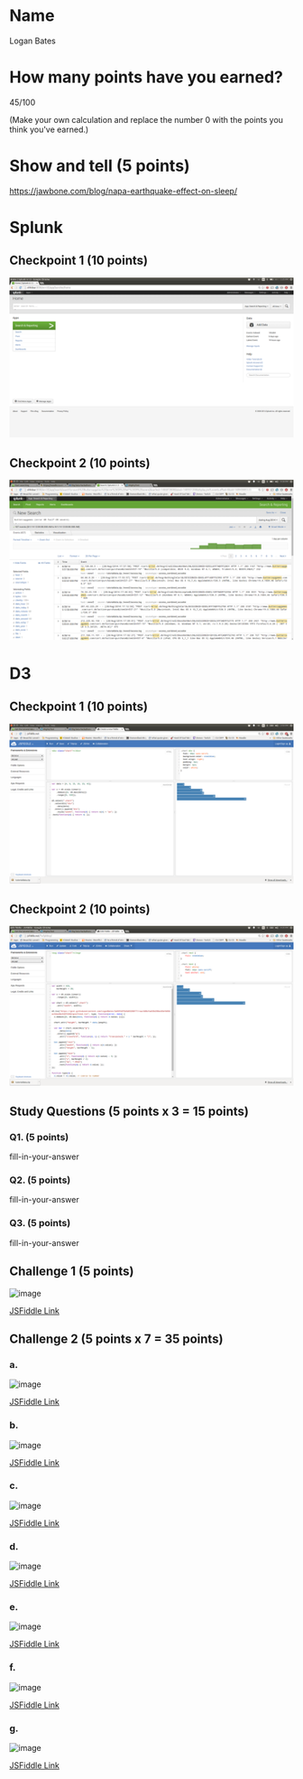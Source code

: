 # Name

Logan Bates

# How many points have you earned?

45/100

(Make your own calculation and replace the number 0 with the points you think you've earned.)

# Show and tell (5 points)

https://jawbone.com/blog/napa-earthquake-effect-on-sleep/

# Splunk

## Checkpoint 1 (10 points)

![image](Checkpoint1Splunk.png?raw=true)

## Checkpoint 2 (10 points)

![image](Checkpoint2Splunk.png?raw=true)

# D3

## Checkpoint 1 (10 points)

![image](Checkpoint1D3.png?raw=true)

## Checkpoint 2 (10 points)

![image](Checkpoint2D3.png?raw=true)

## Study Questions (5 points x 3 = 15 points)

### Q1. (5 points)

fill-in-your-answer

### Q2. (5 points)

fill-in-your-answer

### Q3. (5 points)

fill-in-your-answer


## Challenge 1 (5 points)

![image](image.png?raw=true)

[JSFiddle Link](http://jsfiddle.net/replace-this-path)

## Challenge 2 (5 points x 7 = 35 points)

### a. 

![image](image.png?raw=true)

[JSFiddle Link](http://jsfiddle.net/replace-this-path)

### b.

![image](image.png?raw=true)

[JSFiddle Link](http://jsfiddle.net/replace-this-path)

### c.

![image](image.png?raw=true)

[JSFiddle Link](http://jsfiddle.net/replace-this-path)

### d.

![image](image.png?raw=true)

[JSFiddle Link](http://jsfiddle.net/replace-this-path)

### e.

![image](image.png?raw=true)

[JSFiddle Link](http://jsfiddle.net/replace-this-path)

### f.

![image](image.png?raw=true)

[JSFiddle Link](http://jsfiddle.net/replace-this-path)


### g.

![image](image.png?raw=true)

[JSFiddle Link](http://jsfiddle.net/replace-this-path)
